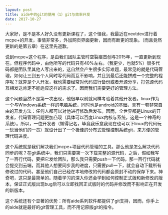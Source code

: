 ```yaml
---
layout: post
title: aide中的git的使用（1）git与效率开发
date: 2017-10-27
---
```


大家好，是不是本人好久没有更新课程了，这个怪我，我最近在nextdev进行着mcpe+的开发，事情非常多，外加网页界面更新，因而有断更的现象。（而且竟然更新的是第五章）在这里先道歉。

说到mcpe+这个程序，是由我们团队主管时空裂痕首创与2015年，一直更新到现在。但程序代码中，由他所写的代码只有40%左右。（我更少，也就5%）很多代码都是团队里其他人写出来的，这自然会产生很多实际难题，最常见的就是代码管理，如何让三到五个人同时写代码而互不影响，并且到最后还能拼成一个完整的程序呢？就算是个人开发，我也需要经常对代码进行备份或者开源分享，打包源代码互相发送肯定不能适应这样的需求了。因而我们需要更好的管理方法。

这个问题当然不是第一次出现，他很早以前就同样考验着其他开发者。linux作为一个与Windows系统一样的电脑系统，同时也是android的基础，具有一套非常自由的开发方法：任何人都可以对他进行修改后发布。因而，全世界都是Linux的开发者，代码管理问题更加凸现（具体可以百度Linux内核与系统，这是一个神奇的系统）。所以，一位开发者（懒得记名，毕竟我乐意我现在也可以下linux的代码玩一玩当他们的一员）就设计出了一个极佳的分布式管理控制系统git，来方便的管理代码进度。

这个系统就是我们解决我们mcpe+项目代码管理的工具。那么他是怎么解决代码同步的呢？在git系统中，我们只需要第一次下载完整的源代码，之后，假如我写了一百行代码，要把它发给团队，那么我只需要push一下代码，那一百行代码就会提交到云端，而其他人想要同步我的进度，只需要pull一下，就会自动下载所有修改过的代码，甚至他们自己已经在本地修改的代码都会原封不动的保存下来。神奇吧，这只是最简单的。随着学习的深入你还会学到如何控制正式版和新修改的版本，保证正式版出现bug后可以立即找回正式版时的代码并修改而不影响正在开发的新版本。

这个系统还有个显著的优势：所有aide系列软件都提供了git支持，因而，你手上的aide就是最好的git管理工具，而不用记原版git的指令。
